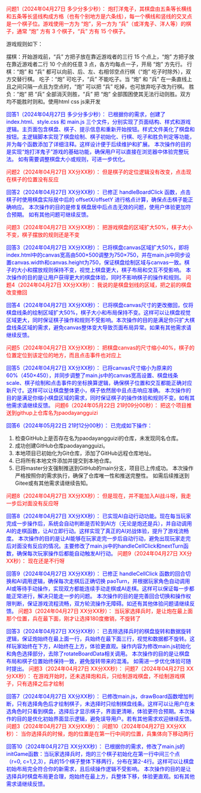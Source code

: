 <span style="color:red">问题1（2024年04月27日 多少分多少秒）：
炮打洋鬼子，其棋盘由五条等长横线和五条等长竖线构成方格（也有个别地方是六条线），每一个横线和竖线的交叉点是一个棋子位。游戏使用一方为 “炮”，另一方为 “兵”（或洋鬼子、洋人等）的棋子，通常 “炮” 方有 3 个棋子，“兵” 方有 15 个棋子。

游戏规则如下：

摆棋：开始游戏前，“兵” 方把子放在靠近游戏者的三行 15 个点上，“炮” 方把子放在靠近游戏者二行 10 个点的任意 3 点，各方均每点一子，开局 “炮” 方先行。
行棋：“炮” 和 “兵” 都可以向前、后、左、右相邻空点行棋（“炮” 吃子时除外），双方交替行棋。
吃子：“炮” 可吃子，“兵” 不能吃子。当 “炮” 和 “兵” 在一条直线上且之间只隔一点且为空点时，“炮” 可以把 “兵” 吃掉，也可放弃吃子改为行棋。
胜负：“炮” 把 “兵” 全部消灭则胜，“兵” 把 “炮” 全部围困使其无法行动则胜。双方均不能胜时则和。使用html css js来开发
</span>

<span style="color:blue">回答1（2024年04月27日 多少分多少秒）：
已根据你的需求，创建了 index.html、style.css 和 main.js 三个文件，分别实现了页面结构、样式和游戏逻辑。主页面包含棋盘、棋子、提示信息和重新开始按钮。样式文件美化了棋盘和按钮。主逻辑脚本实现了棋盘绘制、棋子初始化、行棋、吃子和胜负判定等功能，并为每个函数添加了详细注释。这样设计便于后续维护和扩展。
本次操作的目的是实现“炮打洋鬼子”游戏的基础功能，确保用户可以直接在浏览器中体验完整玩法。
如有需要调整棋盘大小或规则，可进一步优化。
</span>

<span style="color:red">问题2（2024年04月27日 XX分XX秒）：
但是棋子的定位逻辑没有改变，点击现在棋子的位置没有反应
</span>

<span style="color:blue">回答2（2024年04月27日 XX分XX秒）：
已修正 handleBoardClick 函数，点击棋子时使用棋盘实际居中后的 offsetX/offsetY 进行格点计算，确保点击棋子能正确响应。
本次操作的目的是修复棋盘居中后点击无效的问题，使用户体验更加符合预期。
如有其他问题可继续反馈。
</span>

<span style="color:red">问题3（2024年04月27日 XX分XX秒）：
把游戏棋盘的区域扩大50%，棋子大小不变，棋子摆放的规则还是不变
</span>

<span style="color:blue">回答3（2024年04月27日 XX分XX秒）：
已将棋盘canvas区域扩大50%，即将index.html中的canvas宽高由500×500调整为750×750，并在main.js中同步设置canvas.width和canvas.height为750，保证棋盘绘制区域与canvas一致。棋子的大小和摆放规则保持不变，视觉上棋盘更大，棋子布局和交互不受影响。
本次操作的目的是让用户获得更大的棋盘体验，同时不影响棋子的操作和规则。
<span style="color:red">问题4（2024年04月27日 XX分XX秒）：
我说的是棋盘划线的区域，把之前的棋盘改变撤回
</span>

<span style="color:blue">回答4（2024年04月27日 XX分XX秒）：
已将棋盘canvas尺寸的更改撤回，仅将棋盘线条的绘制区域扩大50%，棋子大小和布局保持不变。这样可以让棋盘视觉区域更大，同时保证棋子操作和规则不受影响。本次操作的目的是满足你只扩大棋盘线条区域的需求，避免canvas整体变大导致页面布局异常。如果有其他需求请继续反馈。
</span>

<span style="color:red">问题5（2024年04月27日 XX分XX秒）：
把棋盘canvas的尺寸缩小40%，棋子的位置定位到该定位的地方，而且点击事件也对应上
</span>

<span style="color:blue">回答5（2024年04月27日 XX分XX秒）：
已将canvas尺寸缩小为原来的60%（450×450），并同步调整了main.js中的canvas宽高设置、棋盘线条scale、棋子绘制和点击事件的坐标换算逻辑，确保棋子位置和交互都能正确对应新尺寸。这样可以让棋盘整体更小，棋子依然居中且点击响应准确。
本次操作的目的是满足你缩小棋盘区域的需求，同时保证棋子的操作体验和规则不变。如有其他需求请继续反馈。
</span>
<span style="color:red">问题6（2024年05月22日 21时09分00秒）：
把这个项目推送到githup上仓库名为paodayangguizi
</span>

<span style="color:blue">回答6（2024年05月22日 21时12分00秒）：
已完成如下操作：
1. 检查GitHub上是否存在名为paodayangguizi的仓库，未发现同名仓库。
2. 成功创建GitHub仓库paodayangguizi。
3. 本地项目已初始化为Git仓库，添加了GitHub远程仓库地址。
4. 已将所有本地文件添加并提交到本地仓库。
5. 已将master分支强制推送到GitHub的main分支，项目已上传成功。
本次操作严格按照你的需求执行，确保了仓库唯一性和推送完整性。
如需后续推送到Gitee或有其他需求请继续告知。
</span>
<span style="color:red">问题8（2024年04月27日 XX分XX秒）：
但是现在，并不能加入AI战斗呀，我走一步后对面没有反应呀
</span>

<span style="color:blue">回答8（2024年04月27日 XX分XX秒）：
已实现AI自动行动功能。现在每当玩家完成一步操作后，系统会自动判断是否轮到AI方（无论是炮还是兵），并自动调用AI的走棋函数，让AI立即行动。这样实现了真正的AI对战体验，提升了游戏流畅度。
本次操作的目的是让AI能够在玩家走完一步后自动行动，避免出现玩家走完后对面没有反应的情况。主要修改了main.js中的handleCellClick和nextTurn函数，确保每次玩家操作后都能自动触发AI行动。
<span style="color:red">问题9（2024年04月27日 XX分XX秒）：
现在还是不行呀
</span>

<span style="color:blue">回答9（2024年04月27日 XX分XX秒）：
已修正 handleCellClick 函数的回合切换和AI调用逻辑，确保每次走棋后正确切换 paoTurn，并根据玩家角色自动调用AI或等待手动操作，实现双方都能连续手动走棋或AI走棋。这样可以保证每一步都能正常进行，解决只能走一步的问题。
本次操作的目的是完善回合切换和操作权限判断，保证游戏流程流畅，双方轮流操作无障碍。如还有其他体验问题请继续反馈。
</span>
<span style="color:red">问题3（2024年04月27日 XX分XX秒）：
当玩家选择兵时，是让炮在最上面那个位置，兵在最下面，刚才让选择180度撤销，不旋转了
</span>

<span style="color:blue">回答3（2024年04月27日 XX分XX秒）：
已去除选择兵时的棋盘旋转和数据旋转逻辑，保证炮始终在最上面一行，兵始终在最下面三行，视觉和数据都不旋转。这样玩家始终在下方，AI始终在上方，体验更直观。操作内容为修改main.js初始化和角色选择部分，去除了rotateBoardData相关调用。
本次操作的目的是让棋盘布局和棋子位置始终保持一致，避免旋转带来的混淆。
如需进一步优化体验可随时提出。
</span>
<span style="color:red">问题3（2024年04月27日 XX分XX秒）：
<span style="color:red">问题7（2024年04月27日 XX分XX秒）：
在游戏开始时，还未选择炮和兵，只绘制游戏棋盘，不绘制游戏棋子，只有选择之后才绘制
</span>

<span style="color:blue">回答7（2024年04月27日 XX分XX秒）：
已修改main.js，drawBoard函数增加判断，只有选择角色后才绘制棋子，未选择时只绘制棋盘线条。这样可以让用户在未选角色时只看到棋盘，选择后才显示棋子，界面更清晰，体验更符合预期。本次操作的目的是优化初始界面显示逻辑，避免误导用户。若有其他需求欢迎继续反馈。
</span>
<span style="color:red">问题3（2024年04月27日 XX分XX秒）：
<span style="color:red">问题10（2024年04月27日 XX分XX秒）：
当你选择兵的时候，炮的位置是在第一行中间的位置，兵集体向下移动两行
</span>

<span style="color:blue">回答10（2024年04月27日 XX分XX秒）：
已根据你的需求，修改了main.js的initGame函数：当玩家选择兵时，炮的三个棋子初始化在第一行中间三个点（r=0, c=1,2,3），兵的15个棋子整体下移两行，分布在第2-4行。这样可以让棋盘初始布局完全符合你的新需求，且后续操作逻辑不受影响。
本次操作的目的是让选择兵时棋盘布局更合理，炮始终在最上方，兵整体下移，体验更直观。如有其他需求请继续反馈。

